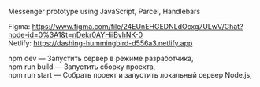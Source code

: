 Messenger prototype using JavaScript, Parcel, Handlebars  

Figma: https://www.figma.com/file/24EUnEHGEDNLdOcxg7ULwV/Chat?node-id=0%3A1&t=nDekr0AYHiiBvhNK-0  
Netlify: https://dashing-hummingbird-d556a3.netlify.app

npm dev — Запустить сервер в режиме разработчика,  
npm run build — Запустить сборку проекта,  
npm run start — Собрать проект и запустить локальный сервер Node.js,  
